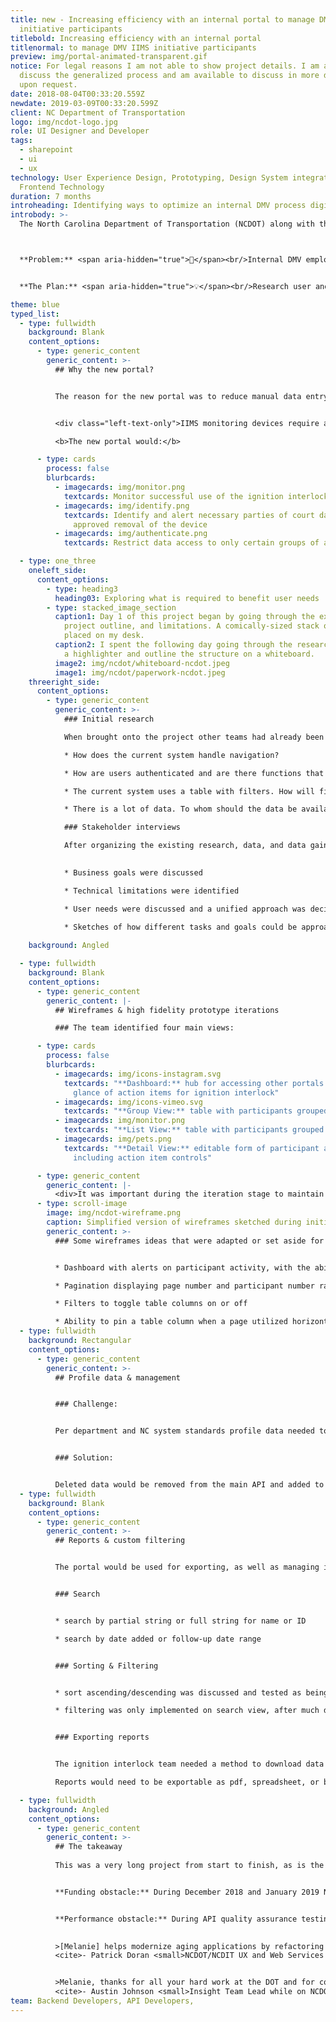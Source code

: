 ```yaml
---
title: new - Increasing efficiency with an internal portal to manage DMV IIMS
  initiative participants
titlebold: Increasing efficiency with an internal portal
titlenormal: to manage DMV IIMS initiative participants
preview: img/portal-animated-transparent.gif
notice: For legal reasons I am not able to show project details. I am able to
  discuss the generalized process and am available to discuss in more detail
  upon request.
date: 2018-08-04T00:33:20.559Z
newdate: 2019-03-09T00:33:20.599Z
client: NC Department of Transportation
logo: img/ncdot-logo.jpg
role: UI Designer and Developer
tags:
  - sharepoint
  - ui
  - ux
technology: User Experience Design, Prototyping, Design System integration,
  Frontend Technology
duration: 7 months
introheading: Identifying ways to optimize an internal DMV process digitally
introbody: >-
  The North Carolina Department of Transportation (NCDOT) along with the Department of Motor Vehicles (NCDMV) is responsible for managing transportation infrastructure, registration for driver license, and general driver safety. The Ignition Interlock Program team needed a new online system for managing the program. The new system would need to still support the legacy system’s data and its user’s needs; this included browser support, a SharePoint frontend, and UI that integrated into the existing design system



  **Problem:** <span aria-hidden="true">🤔</span><br/>Internal DMV employees working within an older portal for managing Ignition Interlock participants experience difficulty keeping up with backlog and lack of needed features. 


  **The Plan:** <span aria-hidden="true">💡</span><br/>Research user and business needs to produce a list of missing and desired features. Create new portal UI and develop a new approach to data management and API integration, while separating reliance on specific dependencies.

theme: blue
typed_list:
  - type: fullwidth
    background: Blank
    content_options:
      - type: generic_content
        generic_content: >-
          ## Why the new portal?


          The reason for the new portal was to reduce manual data entry. The system would integrate with the IIMS data APIs to aid in creating desired features to aid in managing existing, stale, and new participants and vendors of the IIMS monitoring devices.


          <div class="left-text-only">IIMS monitoring devices require a driver to conduct breathalyzer tests in order to start a vehicle.</div></br>

          <b>The new portal would:</b>

      - type: cards
        process: false
        blurbcards:
          - imagecards: img/monitor.png
            textcards: Monitor successful use of the ignition interlock device
          - imagecards: img/identify.png
            textcards: Identify and alert necessary parties of court dates and eventual
              approved removal of the device
          - imagecards: img/authenticate.png
            textcards: Restrict data access to only certain groups of authenticated users

  - type: one_three    
    oneleft_side:
      content_options:
        - type: heading3
          heading03: Exploring what is required to benefit user needs
        - type: stacked_image_section
          caption1: Day 1 of this project began by going through the existing research,
            project outline, and limitations. A comically-sized stack of paper was
            placed on my desk. 
          caption2: I spent the following day going through the research with
            a highlighter and outline the structure on a whiteboard.
          image2: img/ncdot/whiteboard-ncdot.jpeg
          image1: img/ncdot/paperwork-ncdot.jpeg
    threeright_side:
      content_options:
        - type: generic_content
          generic_content: >-
            ### Initial research

            When brought onto the project other teams had already been researching and working on the legislation. This research consisted of the existing application pages and online database that this portal would be incorporated with. We knew the backend database would need data structure updates. I worked with the backend team to define the transition from the existing system to the new in preparation for the UI changes

            * How does the current system handle navigation?

            * How are users authenticated and are there functions that only some users have access to? What does an unauthenticated user see?

            * The current system uses a table with filters. How will filtering be handled without a SharePoint backend?

            * There is a lot of data. To whom should the data be available, when, and how can the data be grouped into views?            

            ### Stakeholder interviews

            After organizing the existing research, data, and data gained from numerous internal and external ideation sessions I consulted with the internal project lead. We unified on a strategy before driving downtown to meet with the project owner. The project owner ensured the plan met their expectations. Some aspects of the project required clarification to how it would translate within the UI. I was able to sketch and iterate on an initial batch wireframes for each set of pages during the session. The project owner was satisfied with the direction and signed off on the project so work on the UI and APIs could begin.

            
            * Business goals were discussed

            * Technical limitations were identified

            * User needs were discussed and a unified approach was decided upon
            
            * Sketches of how different tasks and goals could be approached were created during the initial interview

    background: Angled       

  - type: fullwidth
    background: Blank
    content_options:
      - type: generic_content
        generic_content: |-
          ## Wireframes & high fidelity prototype iterations

          ### The team identified four main views:

      - type: cards
        process: false
        blurbcards:
          - imagecards: img/icons-instagram.svg
            textcards: "**Dashboard:** hub for accessing other portals in addition to a quick
              glance of action items for ignition interlock"
          - imagecards: img/icons-vimeo.svg
            textcards: "**Group View:** table with participants grouped by date added"
          - imagecards: img/monitor.png
            textcards: "**List View:** table with participants grouped by date added"
          - imagecards: img/pets.png
            textcards: "**Detail View:** editable form of participant and vendor information
              including action item controls"

      - type: generic_content
        generic_content: |-
          <div>It was important during the iteration stage to maintain the basic structure of the existing pages. The DMV team did not want a rebrand and wanted the new system to fit in atheistically with the existing SharePoint design system. This meant the focus would be on optimized functionality and user experience.</div>
      - type: scroll-image
        image: img/ncdot-wireframe.png
        caption: Simplified version of wireframes sketched during initial client meeting. 
        generic_content: >-
          ### Some wireframes ideas that were adapted or set aside for later updates:


          * Dashboard with alerts on participant activity, with the ability to set reminders

          * Pagination displaying page number and participant number ranges

          * Filters to toggle table columns on or off

          * Ability to pin a table column when a page utilized horizontal scrolling
  - type: fullwidth
    background: Rectangular
    content_options:
      - type: generic_content
        generic_content: >-
          ## Profile data & management


          ### Challenge:


          Per department and NC system standards profile data needed to be retained for years. Users also needed to be able to remove accounts whether due to error or dismissal from the program.


          ### Solution:


          Deleted data would be removed from the main API and added to a separate API for deleted accounts. This delete API would auto remove data after a certain amount of time, according to state regulations. This process would allow users deleted in error to be reinstated.
  - type: fullwidth
    background: Blank
    content_options:
      - type: generic_content
        generic_content: >-
          ## Reports & custom filtering


          The portal would be used for exporting, as well as managing information. Reports would contain features for search, sorting, and filtering.


          ### Search


          * search by partial string or full string for name or ID

          * search by date added or follow-up date range


          ### Sorting & Filtering


          * sort ascending/descending was discussed and tested as being based on ID or last name, and status

          * filtering was only implemented on search view, after much discussion


          ### Exporting reports


          The ignition interlock team needed a method to download data based on customizable criteria.

          Reports would need to be exportable as pdf, spreadsheet, or both as a single download

  - type: fullwidth
    background: Angled
    content_options:
      - type: generic_content
        generic_content: >-
          ## The takeaway
          
          This was a very long project from start to finish, as is the case with most government work. While the project did experience some ups and downs with funding and performance obstacles, the end result was highly praised by the team which now uses this application daily. There has been a reduction of hours spent by the team managing data. Success! State-wide records and process continues to show improvement as the backlog decreases. 🎉


          **Funding obstacle:** During December 2018 and January 2019 NC was affected by the federal government shutdown. All work completed towards projects had to be paused.


          **Performance obstacle:** During API quality assurance testing it was found that pages loading mass amounts of data required a lengthy wait time for initial load. The data set for testing included a max of 10,000 records, but the production API exceeded this amount exponentially. This was not disclosed in inital testing and implementation so had to be quickly remediated before project launch. The method used at launch for fetching the amount of data records was not the most ideal, but the due to cross-team disagreements the data would not be sent in batches.
          

          >[Melanie] helps modernize aging applications by refactoring them using modern JavaScript frameworks, like Vue.js. Her user-first philosophy for user experience […] made her a critical part of the team’s success.<br>
          <cite>- Patrick Doran <small>NCDOT/NCDIT UX and Web Services Manager</small></cite>


          >Melanie, thanks for all your hard work at the DOT and for continuing to educate us on usability!<br>
          <cite>- Austin Johnson <small>Insight Team Lead while on NCDOT contract</small></cite>          
team: Backend Developers, API Developers,
---
```


